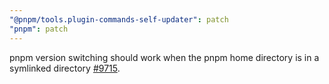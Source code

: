 ```yaml
---
"@pnpm/tools.plugin-commands-self-updater": patch
"pnpm": patch
---
```


pnpm version switching should work when the pnpm home directory is in a symlinked directory [#9715](https://github.com/pnpm/pnpm/issues/9715).
